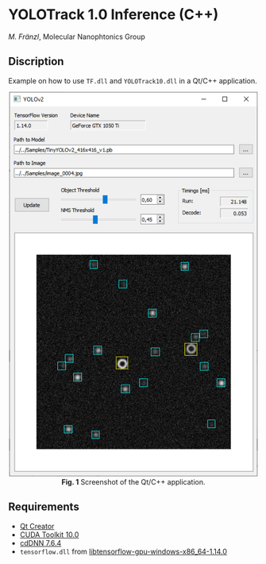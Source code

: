 # YOLOTrack 1.0 Inference (C++)

*M. Fränzl*, Molecular Nanophtonics Group

## Discription

Example on how to use `TF.dll` and `YOLOTrack10.dll` in a Qt/C++ application.

<p align="center">
  <img src="../Resources/YOLOTrack10-Qt-Screenshot.png" width=500> <br>
  <b>Fig. 1</b> Screenshot of the Qt/C++ application.
</p>


## Requirements 

- [Qt Creator](https://www.qt.io/download-qt-installer)
- [CUDA Toolkit 10.0](https://developer.nvidia.com/cuda-10.0-download-archive)
- [cdDNN 7.6.4](https://developer.nvidia.com/rdp/cudnn-archive)
- `tensorflow.dll` from [libtensorflow-gpu-windows-x86_64-1.14.0](https://storage.googleapis.com/tensorflow/libtensorflow/libtensorflow-gpu-windows-x86_64-1.14.0.zip)




